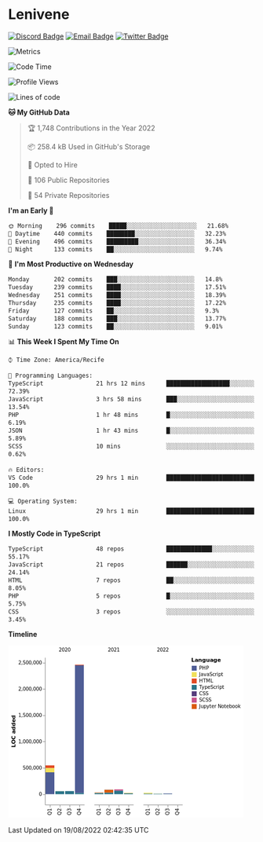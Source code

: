# Lenivene

[![Discord Badge](https://img.shields.io/badge/-Lenivene%230715-black?style=flat-square&logo=Discord&logoColor=white)](http://discord.com/)
[![Email Badge](https://img.shields.io/badge/-lenivene@msn.com-black?style=flat-square&logo=Gmail&logoColor=white&link=mailto:lenivene@msn.com)](mailto:lenivene@msn.com)
[![Twitter Badge](https://img.shields.io/badge/-@enevinel-black?style=flat-square&logo=twitter&logoColor=white&link=https://twitter.com/enevinel)](https://twitter.com/enevinel)

<!-- https://github-readme-stats.vercel.app/api?username=lenivene&show_icons=true -->

<img src="https://metrics.lecoq.io/lenivene?template=classic&config.timezone=America%2FRecife" alt="Metrics" />

<!--START_SECTION:waka-->
![Code Time](http://img.shields.io/badge/Code%20Time-638%20hrs%2052%20mins-blue)

![Profile Views](http://img.shields.io/badge/Profile%20Views-0-blue)

![Lines of code](https://img.shields.io/badge/From%20Hello%20World%20I%27ve%20Written-3%20Million%20lines%20of%20code-blue)

**🐱 My GitHub Data** 

> 🏆 1,748 Contributions in the Year 2022
 > 
> 📦 258.4 kB Used in GitHub's Storage 
 > 
> 💼 Opted to Hire
 > 
> 📜 106 Public Repositories 
 > 
> 🔑 54 Private Repositories  
 > 
**I'm an Early 🐤** 

```text
🌞 Morning    296 commits    █████░░░░░░░░░░░░░░░░░░░░   21.68% 
🌆 Daytime    440 commits    ████████░░░░░░░░░░░░░░░░░   32.23% 
🌃 Evening    496 commits    █████████░░░░░░░░░░░░░░░░   36.34% 
🌙 Night      133 commits    ██░░░░░░░░░░░░░░░░░░░░░░░   9.74%

```
📅 **I'm Most Productive on Wednesday** 

```text
Monday       202 commits    ███░░░░░░░░░░░░░░░░░░░░░░   14.8% 
Tuesday      239 commits    ████░░░░░░░░░░░░░░░░░░░░░   17.51% 
Wednesday    251 commits    ████░░░░░░░░░░░░░░░░░░░░░   18.39% 
Thursday     235 commits    ████░░░░░░░░░░░░░░░░░░░░░   17.22% 
Friday       127 commits    ██░░░░░░░░░░░░░░░░░░░░░░░   9.3% 
Saturday     188 commits    ███░░░░░░░░░░░░░░░░░░░░░░   13.77% 
Sunday       123 commits    ██░░░░░░░░░░░░░░░░░░░░░░░   9.01%

```


📊 **This Week I Spent My Time On** 

```text
⌚︎ Time Zone: America/Recife

💬 Programming Languages: 
TypeScript               21 hrs 12 mins      ██████████████████░░░░░░░   72.39% 
JavaScript               3 hrs 58 mins       ███░░░░░░░░░░░░░░░░░░░░░░   13.54% 
PHP                      1 hr 48 mins        █░░░░░░░░░░░░░░░░░░░░░░░░   6.19% 
JSON                     1 hr 43 mins        █░░░░░░░░░░░░░░░░░░░░░░░░   5.89% 
SCSS                     10 mins             ░░░░░░░░░░░░░░░░░░░░░░░░░   0.62%

🔥 Editors: 
VS Code                  29 hrs 1 min        █████████████████████████   100.0%

💻 Operating System: 
Linux                    29 hrs 1 min        █████████████████████████   100.0%

```

**I Mostly Code in TypeScript** 

```text
TypeScript               48 repos            █████████████░░░░░░░░░░░░   55.17% 
JavaScript               21 repos            ██████░░░░░░░░░░░░░░░░░░░   24.14% 
HTML                     7 repos             ██░░░░░░░░░░░░░░░░░░░░░░░   8.05% 
PHP                      5 repos             █░░░░░░░░░░░░░░░░░░░░░░░░   5.75% 
CSS                      3 repos             ░░░░░░░░░░░░░░░░░░░░░░░░░   3.45%

```


**Timeline**

![Chart not found](https://raw.githubusercontent.com/lenivene/lenivene/master/charts/bar_graph.png) 


 Last Updated on 19/08/2022 02:42:35 UTC
<!--END_SECTION:waka-->